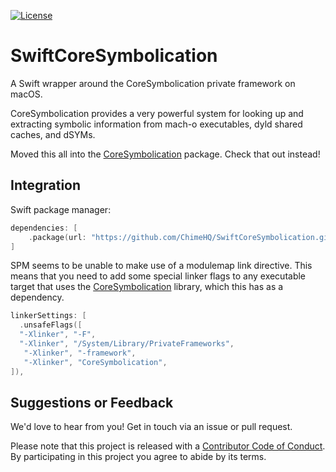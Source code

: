 [![License][license badge]][license]

# SwiftCoreSymbolication

A Swift wrapper around the CoreSymbolication private framework on macOS.

CoreSymbolication provides a very powerful system for looking up and extracting symbolic information from mach-o executables, dyld shared caches, and dSYMs.

Moved this all into the [CoreSymbolication](https://github.com/ChimeHQ/CoreSymbolication) package. Check that out instead!

## Integration

Swift package manager:

```swift
dependencies: [
    .package(url: "https://github.com/ChimeHQ/SwiftCoreSymbolication.git")
]
```

SPM seems to be unable to make use of a modulemap link directive. This means that you need to add some special linker flags to any executable target that uses the [CoreSymbolication](https://github.com/ChimeHQ/CoreSymbolication) library, which this has as a dependency.

```swift
linkerSettings: [
  .unsafeFlags([
  "-Xlinker", "-F",
  "-Xlinker", "/System/Library/PrivateFrameworks",
   "-Xlinker", "-framework",
   "-Xlinker", "CoreSymbolication",
]),
```

## Suggestions or Feedback

We'd love to hear from you! Get in touch via an issue or pull request.

Please note that this project is released with a [Contributor Code of Conduct](CODE_OF_CONDUCT.md). By participating in this project you agree to abide by its terms.

[build status]: https://github.com/ChimeHQ/SwiftCoreSymbolication/actions
[build status badge]: https://github.com/ChimeHQ/SwiftCoreSymbolication/workflows/CI/badge.svg
[license]: https://opensource.org/licenses/BSD-3-Clause
[license badge]: https://img.shields.io/github/license/ChimeHQ/SwiftCoreSymbolication
[platforms]: https://swiftpackageindex.com/ChimeHQ/SwiftCoreSymbolication
[platforms badge]: https://img.shields.io/endpoint?url=https%3A%2F%2Fswiftpackageindex.com%2Fapi%2Fpackages%2FChimeHQ%2FSwiftCoreSymbolication%2Fbadge%3Ftype%3Dplatforms

